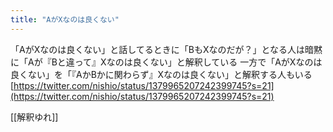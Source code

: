 ```yaml
---
title: "AがXなのは良くない"
---
```


「AがXなのは良くない」と話してるときに「BもXなのだが？」となる人は暗黙に「Aが『Bと違って』Xなのは良くない」と解釈している
一方で「AがXなのは良くない」を「『AかBかに関わらず』Xなのは良くない」と解釈する人もいる
[https://twitter.com/nishio/status/1379965207242399745?s=21](https://twitter.com/nishio/status/1379965207242399745?s=21)

[[解釈ゆれ]]
